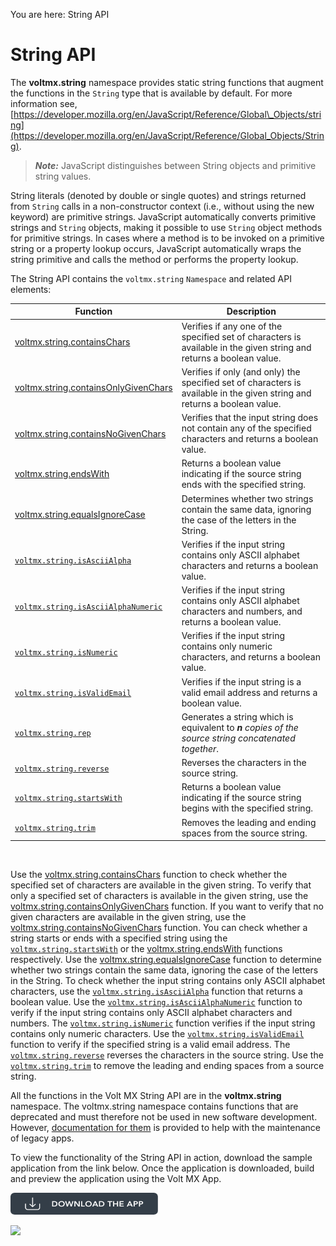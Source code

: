                            

You are here: String API

String API
==========

The **voltmx.string** namespace provides static string functions that augment the functions in the `String` type that is available by default. For more information see, [https://developer.mozilla.org/en/JavaScript/Reference/Global\_Objects/string](https://developer.mozilla.org/en/JavaScript/Reference/Global_Objects/String).

> **_Note:_** JavaScript distinguishes between String objects and primitive string values.

String literals (denoted by double or single quotes) and strings returned from `String` calls in a non-constructor context (i.e., without using the new keyword) are primitive strings. JavaScript automatically converts primitive strings and `String` objects, making it possible to use `String` object methods for primitive strings. In cases where a method is to be invoked on a primitive string or a property lookup occurs, JavaScript automatically wraps the string primitive and calls the method or performs the property lookup.

The String API contains the `voltmx.string` `Namespace` and related API elements:

  
| Function | Description |
| --- | --- |
| [voltmx.string.containsChars](voltmx.string_functions.md#volt-mx-string-containschars) | Verifies if any one of the specified set of characters is available in the given string and returns a boolean value. |
| [voltmx.string.containsOnlyGivenChars](voltmx.string_functions.md#volt-mx-string-containsonlygivenchars) | Verifies if only (and only) the specified set of characters is available in the given string and returns a boolean value. |
| [voltmx.string.containsNoGivenChars](voltmx.string_functions.md#volt-mx-string-containsnogivenchars) | Verifies that the input string does not contain any of the specified characters and returns a boolean value. |
| [voltmx.string.endsWith](voltmx.string_functions.md#volt-mx-string-endswith) | Returns a boolean value indicating if the source string ends with the specified string. |
| [voltmx.string.equalsIgnoreCase](voltmx.string_functions.md#volt-mx-string-equalsignorecase) | Determines whether two strings contain the same data, ignoring the case of the letters in the String. |
| [`voltmx.string.isAsciiAlpha`](voltmx.string_functions.md#volt-mx-string-isasciialpha) | Verifies if the input string contains only ASCII alphabet characters and returns a boolean value. |
| [`voltmx.string.isAsciiAlphaNumeric`](voltmx.string_functions.md#volt-mx-string-isasciialphanumeric) | Verifies if the input string contains only ASCII alphabet characters and numbers, and returns a boolean value. |
| [`voltmx.string.isNumeric`](voltmx.string_functions.md#volt-mx-string-isnumeric) | Verifies if the input string contains only numeric characters, and returns a boolean value. |
| [`voltmx.string.isValidEmail`](voltmx.string_functions.md#volt-mx-string-isvalidemail) | Verifies if the input string is a valid email address and returns a boolean value. |
| [`voltmx.string.rep`](voltmx.string_functions.md#volt-mx-string-rep) | Generates a string which is equivalent to _**n** copies of the source string concatenated together_. |
| [`voltmx.string.reverse`](voltmx.string_functions.md#volt-mx-string-reverse) | Reverses the characters in the source string. |
| [`voltmx.string.startsWith`](voltmx.string_functions.md#volt-mx-string-startswith) | Returns a boolean value indicating if the source string begins with the specified string. |
| [`voltmx.string.trim`](voltmx.string_functions.md#volt-mx-string-trim) | Removes the leading and ending spaces from the source string. |

 

Use the [voltmx.string.containsChars](voltmx.string_functions.md#volt-mx-string-containschars) function to check whether the specified set of characters are available in the given string. To verify that only a specified set of characters is available in the given string, use the [voltmx.string.containsOnlyGivenChars](voltmx.string_functions.md#volt-mx-string-containsonlygivenchars) function. If you want to verify that no given characters are available in the given string, use the [voltmx.string.containsNoGivenChars](voltmx.string_functions.md#volt-mx-string-containsnogivenchars) function. You can check whether a string starts or ends with a specified string using the [`voltmx.string.startsWith`](voltmx.string_functions.md#volt-mx-string-startswith) or the [voltmx.string.endsWith](voltmx.string_functions.md#volt-mx-string-endswith) functions respectively. Use the [voltmx.string.equalsIgnoreCase](voltmx.string_functions.md#volt-mx-string-equalsignorecase) function to determine whether two strings contain the same data, ignoring the case of the letters in the String. To check whether the input string contains only ASCII alphabet characters, use the [`voltmx.string.isAsciiAlpha`](voltmx.string_functions.md#volt-mx-string-isasciialpha) function that returns a boolean value. Use the [`voltmx.string.isAsciiAlphaNumeric`](voltmx.string_functions.md#volt-mx-string-isasciialphanumeric) function to verify if the input string contains only ASCII alphabet characters and numbers. The [`voltmx.string.isNumeric`](voltmx.string_functions.md#volt-mx-string-isnumeric) function verifies if the input string contains only numeric characters. Use the [`voltmx.string.isValidEmail`](voltmx.string_functions.md#volt-mx-string-isvalidemail) function to verify if the specified string is a valid email address. The [`voltmx.string.reverse`](voltmx.string_functions.md#volt-mx-string-reverse) reverses the characters in the source string. Use the [`voltmx.string.trim`](voltmx.string_functions.md#volt-mx-string-trim) to remove the leading and ending spaces from a source string.

All the functions in the Volt MX String API are in the **voltmx.string** namespace. The voltmx.string namespace contains functions that are deprecated and must therefore not be used in new software development. However, [documentation for them](voltmx.string_deprecated.md#/Content/voltmx.string_Deprecated.html) is provided to help with the maintenance of legacy apps.

To view the functionality of the String API in action, download the sample application from the link below. Once the application is downloaded, build and preview the application using the Volt MX App.  

[![](resources/images/download_button_08__002__236x35.png)](https://github.com/HCL-TECH-SOFTWARE/volt-mx-samples/tree/main/StringAPI)

![](resources/prettify/onload.png)
